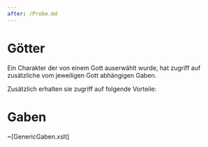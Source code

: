```yaml
---
after: /Probe.md
---
```


# Götter

Ein Charakter der von einem Gott auserwählt wurde, hat zugriff auf zusätzliche
vom jeweiligen Gott abhängigen Gaben.

Zusätzlich erhalten sie zugriff auf folgende Vorteile:

# Gaben
~[GenericGaben.xslt]
 
